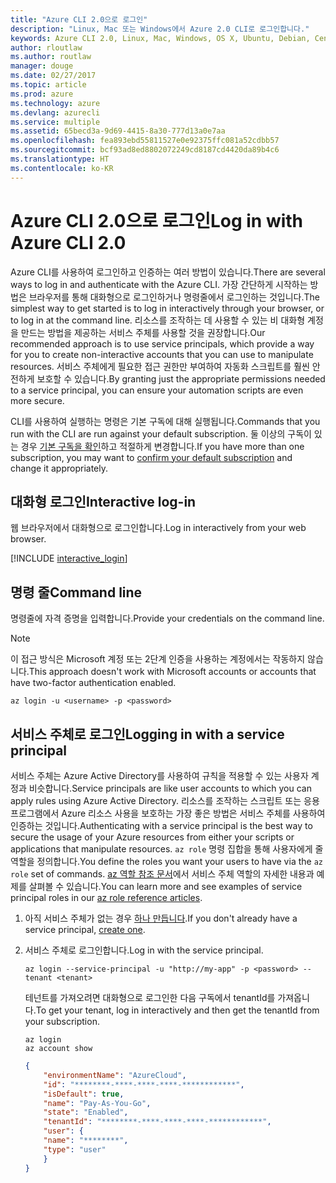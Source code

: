 ```yaml
---
title: "Azure CLI 2.0으로 로그인"
description: "Linux, Mac 또는 Windows에서 Azure 2.0 CLI로 로그인합니다."
keywords: Azure CLI 2.0, Linux, Mac, Windows, OS X, Ubuntu, Debian, CentOS, RHEL, SUSE, CoreOS, Docker, Windows, Python, PIP
author: rloutlaw
ms.author: routlaw
manager: douge
ms.date: 02/27/2017
ms.topic: article
ms.prod: azure
ms.technology: azure
ms.devlang: azurecli
ms.service: multiple
ms.assetid: 65becd3a-9d69-4415-8a30-777d13a0e7aa
ms.openlocfilehash: fea893ebd55811527e0e92375ffc081a52cdbb57
ms.sourcegitcommit: bcf93ad8ed8802072249cd8187cd4420da89b4c6
ms.translationtype: HT
ms.contentlocale: ko-KR
---
```

# <a name="log-in-with-azure-cli-20"></a><span data-ttu-id="23e0e-104">Azure CLI 2.0으로 로그인</span><span class="sxs-lookup"><span data-stu-id="23e0e-104">Log in with Azure CLI 2.0</span></span>

<span data-ttu-id="23e0e-105">Azure CLI를 사용하여 로그인하고 인증하는 여러 방법이 있습니다.</span><span class="sxs-lookup"><span data-stu-id="23e0e-105">There are several ways to log in and authenticate with the Azure CLI.</span></span> <span data-ttu-id="23e0e-106">가장 간단하게 시작하는 방법은 브라우저를 통해 대화형으로 로그인하거나 명령줄에서 로그인하는 것입니다.</span><span class="sxs-lookup"><span data-stu-id="23e0e-106">The simplest way to get started is to log in interactively through your browser, or to log in at the command line.</span></span> <span data-ttu-id="23e0e-107">리소스를 조작하는 데 사용할 수 있는 비 대화형 계정을 만드는 방법을 제공하는 서비스 주체를 사용할 것을 권장합니다.</span><span class="sxs-lookup"><span data-stu-id="23e0e-107">Our recommended approach is to use service principals, which provide a way for you to create non-interactive accounts that you can use to manipulate resources.</span></span> <span data-ttu-id="23e0e-108">서비스 주체에게 필요한 접근 권한만 부여하여 자동화 스크립트를 훨씬 안전하게 보호할 수 있습니다.</span><span class="sxs-lookup"><span data-stu-id="23e0e-108">By granting just the appropriate permissions needed to a service principal, you can ensure your automation scripts are even more secure.</span></span>

<span data-ttu-id="23e0e-109">CLI를 사용하여 실행하는 명령은 기본 구독에 대해 실행됩니다.</span><span class="sxs-lookup"><span data-stu-id="23e0e-109">Commands that you run with the CLI are run against your default subscription.</span></span>  <span data-ttu-id="23e0e-110">둘 이상의 구독이 있는 경우 [기본 구독을 확인](manage-azure-subscriptions-azure-cli.md)하고 적절하게 변경합니다.</span><span class="sxs-lookup"><span data-stu-id="23e0e-110">If you have more than one subscription, you may want to [confirm your default subscription](manage-azure-subscriptions-azure-cli.md) and change it appropriately.</span></span>

## <a name="interactive-log-in"></a><span data-ttu-id="23e0e-111">대화형 로그인</span><span class="sxs-lookup"><span data-stu-id="23e0e-111">Interactive log-in</span></span>

<span data-ttu-id="23e0e-112">웹 브라우저에서 대화형으로 로그인합니다.</span><span class="sxs-lookup"><span data-stu-id="23e0e-112">Log in interactively from your web browser.</span></span>

[!INCLUDE [interactive_login](includes/interactive-login.md)]

## <a name="command-line"></a><span data-ttu-id="23e0e-113">명령 줄</span><span class="sxs-lookup"><span data-stu-id="23e0e-113">Command line</span></span>

<span data-ttu-id="23e0e-114">명령줄에 자격 증명을 입력합니다.</span><span class="sxs-lookup"><span data-stu-id="23e0e-114">Provide your credentials on the command line.</span></span>

> [!Note]
> <span data-ttu-id="23e0e-115">이 접근 방식은 Microsoft 계정 또는 2단계 인증을 사용하는 계정에서는 작동하지 않습니다.</span><span class="sxs-lookup"><span data-stu-id="23e0e-115">This approach doesn't work with Microsoft accounts or accounts that have two-factor authentication enabled.</span></span>

```azurecli
az login -u <username> -p <password>
```

## <a name="logging-in-with-a-service-principal"></a><span data-ttu-id="23e0e-116">서비스 주체로 로그인</span><span class="sxs-lookup"><span data-stu-id="23e0e-116">Logging in with a service principal</span></span>

<span data-ttu-id="23e0e-117">서비스 주체는 Azure Active Directory를 사용하여 규칙을 적용할 수 있는 사용자 계정과 비슷합니다.</span><span class="sxs-lookup"><span data-stu-id="23e0e-117">Service principals are like user accounts to which you can apply rules using Azure Active Directory.</span></span>
<span data-ttu-id="23e0e-118">리소스를 조작하는 스크립트 또는 응용 프로그램에서 Azure 리소스 사용을 보호하는 가장 좋은 방법은 서비스 주체를 사용하여 인증하는 것입니다.</span><span class="sxs-lookup"><span data-stu-id="23e0e-118">Authenticating with a service principal is the best way to secure the usage of your Azure resources from either your scripts or applications that manipulate resources.</span></span>
<span data-ttu-id="23e0e-119">`az role` 명령 집합을 통해 사용자에게 줄 역할을 정의합니다.</span><span class="sxs-lookup"><span data-stu-id="23e0e-119">You define the roles you want your users to have via the `az role` set of commands.</span></span>
<span data-ttu-id="23e0e-120">[az 역할 참조 문서](https://docs.microsoft.com/cli/azure/role.md)에서 서비스 주체 역할의 자세한 내용과 예제를 살펴볼 수 있습니다.</span><span class="sxs-lookup"><span data-stu-id="23e0e-120">You can learn more and see examples of service principal roles in our [az role reference articles](https://docs.microsoft.com/cli/azure/role.md).</span></span>

1. <span data-ttu-id="23e0e-121">아직 서비스 주체가 없는 경우 [하나 만듭니다](create-an-azure-service-principal-azure-cli.md).</span><span class="sxs-lookup"><span data-stu-id="23e0e-121">If you don't already have a service principal, [create one](create-an-azure-service-principal-azure-cli.md).</span></span>

1. <span data-ttu-id="23e0e-122">서비스 주체로 로그인합니다.</span><span class="sxs-lookup"><span data-stu-id="23e0e-122">Log in with the service principal.</span></span>

   ```azurecli
   az login --service-principal -u "http://my-app" -p <password> --tenant <tenant>
   ```

   <span data-ttu-id="23e0e-123">테넌트를 가져오려면 대화형으로 로그인한 다음 구독에서 tenantId를 가져옵니다.</span><span class="sxs-lookup"><span data-stu-id="23e0e-123">To get your tenant, log in interactively and then get the tenantId from your subscription.</span></span>

   ```azurecli
   az login
   az account show
   ```

   ```json
   {
       "environmentName": "AzureCloud",
       "id": "********-****-****-****-************",
       "isDefault": true,
       "name": "Pay-As-You-Go",
       "state": "Enabled",
       "tenantId": "********-****-****-****-************",
       "user": {
       "name": "********",
       "type": "user"
       }
   }
   ```